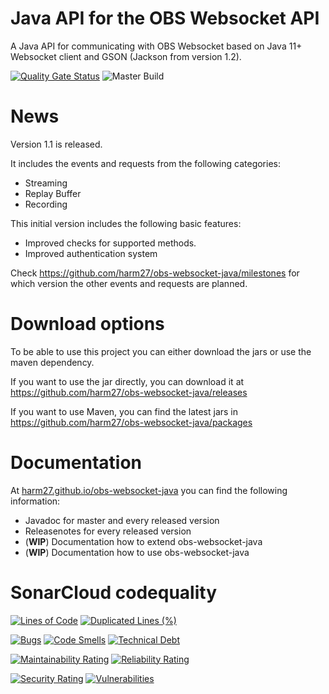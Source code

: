 # Java API for the OBS Websocket API
A Java API for communicating with OBS Websocket based on Java 11+ Websocket client and GSON (Jackson from version 1.2).

[![Quality Gate Status](https://sonarcloud.io/api/project_badges/measure?project=harm27_obs-websocket-java&metric=alert_status)](https://sonarcloud.io/dashboard?id=harm27_obs-websocket-java)
![Master Build](https://github.com/harm27/obs-websocket-java/workflows/Master%20Build/badge.svg)

# News
Version 1.1 is released. 

It includes the events and requests from the following categories:
- Streaming
- Replay Buffer
- Recording

This initial version includes the following basic features:
- Improved checks for supported methods.
- Improved authentication system

Check https://github.com/harm27/obs-websocket-java/milestones for which version the other events and requests are planned.

# Download options
To be able to use this project you can either download the jars or use the maven dependency. 

If you want to use the jar directly, you can download it at https://github.com/harm27/obs-websocket-java/releases

If you want to use Maven, you can find the latest jars in https://github.com/harm27/obs-websocket-java/packages

# Documentation
At [harm27.github.io/obs-websocket-java](https://harm27.github.io/obs-websocket-java) you can find the following information:
- Javadoc for master and every released version
- Releasenotes for every released version
- (**WIP**) Documentation how to extend obs-websocket-java
- (**WIP**) Documentation how to use obs-websocket-java

# SonarCloud codequality
[![Lines of Code](https://sonarcloud.io/api/project_badges/measure?project=harm27_obs-websocket-java&metric=ncloc)](https://sonarcloud.io/dashboard?id=harm27_obs-websocket-java)
[![Duplicated Lines (%)](https://sonarcloud.io/api/project_badges/measure?project=harm27_obs-websocket-java&metric=duplicated_lines_density)](https://sonarcloud.io/dashboard?id=harm27_obs-websocket-java)


[![Bugs](https://sonarcloud.io/api/project_badges/measure?project=harm27_obs-websocket-java&metric=bugs)](https://sonarcloud.io/dashboard?id=harm27_obs-websocket-java)
[![Code Smells](https://sonarcloud.io/api/project_badges/measure?project=harm27_obs-websocket-java&metric=code_smells)](https://sonarcloud.io/dashboard?id=harm27_obs-websocket-java)
[![Technical Debt](https://sonarcloud.io/api/project_badges/measure?project=harm27_obs-websocket-java&metric=sqale_index)](https://sonarcloud.io/dashboard?id=harm27_obs-websocket-java)

[![Maintainability Rating](https://sonarcloud.io/api/project_badges/measure?project=harm27_obs-websocket-java&metric=sqale_rating)](https://sonarcloud.io/dashboard?id=harm27_obs-websocket-java)
[![Reliability Rating](https://sonarcloud.io/api/project_badges/measure?project=harm27_obs-websocket-java&metric=reliability_rating)](https://sonarcloud.io/dashboard?id=harm27_obs-websocket-java)

[![Security Rating](https://sonarcloud.io/api/project_badges/measure?project=harm27_obs-websocket-java&metric=security_rating)](https://sonarcloud.io/dashboard?id=harm27_obs-websocket-java)
[![Vulnerabilities](https://sonarcloud.io/api/project_badges/measure?project=harm27_obs-websocket-java&metric=vulnerabilities)](https://sonarcloud.io/dashboard?id=harm27_obs-websocket-java)

